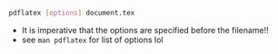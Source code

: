```bash
pdflatex [options] document.tex
```
- It is imperative that the options are specified before the filename!!
- see `man pdflatex` for list of options lol